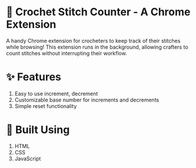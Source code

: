 # 🧶 Crochet Stitch Counter - A Chrome Extension
A handy Chrome extension for crocheters to keep track of their stitches while browsing! This extension runs in the background, allowing crafters to count stitches without interrupting their workflow.
# ✨ Features
1. Easy to use increment, decrement
2. Customizable base number for increments and decrements
3. Simple reset functionality
# 👾 Built Using
1. HTML
2. CSS
3. JavaScript
